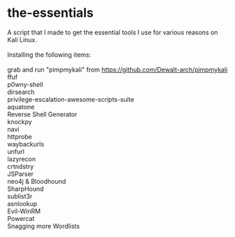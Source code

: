 # the-essentials
A script that I made to get the essential tools I use for various reasons on Kali Linux.<br />
<br />
Installing the following items:<br />
<br />
grab and run "pimpmykali" from https://github.com/Dewalt-arch/pimpmykali<br />
ffuf<br />
p0wny-shell<br />
dirsearch<br />
privilege-escalation-awesome-scripts-suite<br />
aquatone<br />
Reverse Shell Generator<br />
knockpy<br />
navi<br />
httprobe<br />
waybackurls<br />
unfurl<br />
lazyrecon<br />
crtndstry<br />
JSParser<br />
neo4j & Bloodhound<br />
SharpHound<br />
sublist3r<br />
asnlookup<br />
Evil-WinRM<br />
Powercat<br />
Snagging more Wordlists<br />
